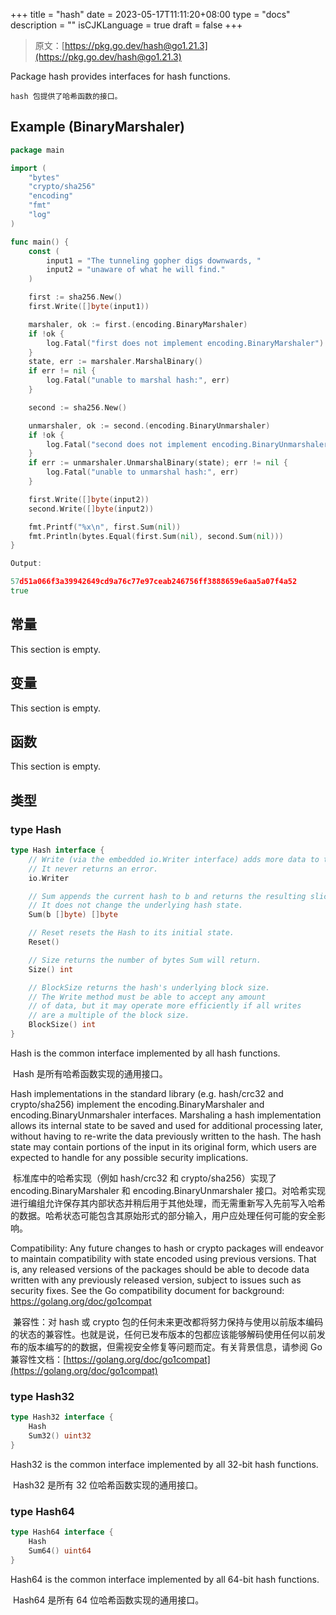 +++
title = "hash"
date = 2023-05-17T11:11:20+08:00
type = "docs"
description = ""
isCJKLanguage = true
draft = false
+++
> 原文：[https://pkg.go.dev/hash@go1.21.3](https://pkg.go.dev/hash@go1.21.3)

Package hash provides interfaces for hash functions.

 	hash 包提供了哈希函数的接口。

## Example (BinaryMarshaler)
``` go 
package main

import (
	"bytes"
	"crypto/sha256"
	"encoding"
	"fmt"
	"log"
)

func main() {
	const (
		input1 = "The tunneling gopher digs downwards, "
		input2 = "unaware of what he will find."
	)

	first := sha256.New()
	first.Write([]byte(input1))

	marshaler, ok := first.(encoding.BinaryMarshaler)
	if !ok {
		log.Fatal("first does not implement encoding.BinaryMarshaler")
	}
	state, err := marshaler.MarshalBinary()
	if err != nil {
		log.Fatal("unable to marshal hash:", err)
	}

	second := sha256.New()

	unmarshaler, ok := second.(encoding.BinaryUnmarshaler)
	if !ok {
		log.Fatal("second does not implement encoding.BinaryUnmarshaler")
	}
	if err := unmarshaler.UnmarshalBinary(state); err != nil {
		log.Fatal("unable to unmarshal hash:", err)
	}

	first.Write([]byte(input2))
	second.Write([]byte(input2))

	fmt.Printf("%x\n", first.Sum(nil))
	fmt.Println(bytes.Equal(first.Sum(nil), second.Sum(nil)))
}

Output:

57d51a066f3a39942649cd9a76c77e97ceab246756ff3888659e6aa5a07f4a52
true
```

## 常量 

This section is empty.

## 变量

This section is empty.

## 函数

This section is empty.

## 类型

### type Hash 

``` go 
type Hash interface {
	// Write (via the embedded io.Writer interface) adds more data to the running hash.
	// It never returns an error.
	io.Writer

	// Sum appends the current hash to b and returns the resulting slice.
	// It does not change the underlying hash state.
	Sum(b []byte) []byte

	// Reset resets the Hash to its initial state.
	Reset()

	// Size returns the number of bytes Sum will return.
	Size() int

	// BlockSize returns the hash's underlying block size.
	// The Write method must be able to accept any amount
	// of data, but it may operate more efficiently if all writes
	// are a multiple of the block size.
	BlockSize() int
}
```

Hash is the common interface implemented by all hash functions.

​	Hash 是所有哈希函数实现的通用接口。

Hash implementations in the standard library (e.g. hash/crc32 and crypto/sha256) implement the encoding.BinaryMarshaler and encoding.BinaryUnmarshaler interfaces. Marshaling a hash implementation allows its internal state to be saved and used for additional processing later, without having to re-write the data previously written to the hash. The hash state may contain portions of the input in its original form, which users are expected to handle for any possible security implications.

​	标准库中的哈希实现（例如 hash/crc32 和 crypto/sha256）实现了 encoding.BinaryMarshaler 和 encoding.BinaryUnmarshaler 接口。对哈希实现进行编组允许保存其内部状态并稍后用于其他处理，而无需重新写入先前写入哈希的数据。哈希状态可能包含其原始形式的部分输入，用户应处理任何可能的安全影响。

Compatibility: Any future changes to hash or crypto packages will endeavor to maintain compatibility with state encoded using previous versions. That is, any released versions of the packages should be able to decode data written with any previously released version, subject to issues such as security fixes. See the Go compatibility document for background: https://golang.org/doc/go1compat

​	兼容性：对 hash 或 crypto 包的任何未来更改都将努力保持与使用以前版本编码的状态的兼容性。也就是说，任何已发布版本的包都应该能够解码使用任何以前发布的版本编写的的数据，但需视安全修复等问题而定。有关背景信息，请参阅 Go 兼容性文档：[https://golang.org/doc/go1compat](https://golang.org/doc/go1compat)

### type Hash32

```go
type Hash32 interface {
	Hash
	Sum32() uint32
}
```

Hash32 is the common interface implemented by all 32-bit hash functions.

​	Hash32 是所有 32 位哈希函数实现的通用接口。

### type Hash64

```go
type Hash64 interface {
	Hash
	Sum64() uint64
}
```

Hash64 is the common interface implemented by all 64-bit hash functions.

​	Hash64 是所有 64 位哈希函数实现的通用接口。